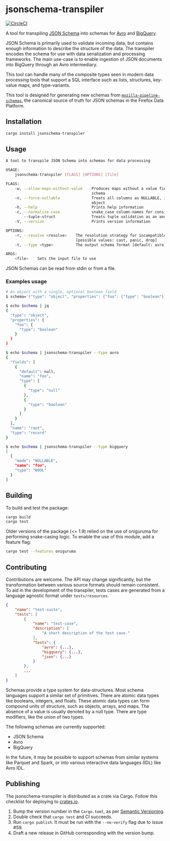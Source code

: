 # jsonschema-transpiler

[![CircleCI](https://circleci.com/gh/mozilla/jsonschema-transpiler.svg?style=svg)](https://circleci.com/gh/mozilla/jsonschema-transpiler)

A tool for transpiling [JSON Schema](https://json-schema.org/) into schemas for
[Avro](https://avro.apache.org/docs/current/index.html#schemas) and
[BigQuery](https://cloud.google.com/bigquery/docs/schemas).

JSON Schema is primarily used to validate incoming data, but contains enough
information to describe the structure of the data. The transpiler encodes the
schema for use with data serialization and processing frameworks. The main
use-case is to enable ingestion of JSON documents into BigQuery through an Avro
intermediary.

This tool can handle many of the composite types seen in modern data processing
tools that support a SQL interface such as lists, structures, key-value
maps, and type-variants.

This tool is designed for generating new schemas from
[`mozilla-pipeline-schemas`](https://github.com/mozilla-services/mozilla-pipeline-schemas),
the canonical source of truth for JSON schemas in the Firefox Data Platform.

## Installation

```bash
cargo install jsonschema-transpiler
```

## Usage

```bash
A tool to transpile JSON Schema into schemas for data processing

USAGE:
    jsonschema-transpiler [FLAGS] [OPTIONS] [file]

FLAGS:
    -w, --allow-maps-without-value    Produces maps without a value field for incompatible or under-specified value
                                      schema
    -n, --force-nullable              Treats all columns as NULLABLE, ignoring the required section in the JSON Schema
                                      object
    -h, --help                        Prints help information
    -c, --normalize-case              snake_case column-names for consistent behavior between SQL engines
        --tuple-struct                Treats tuple validation as an anonymous struct
    -V, --version                     Prints version information

OPTIONS:
    -r, --resolve <resolve>    The resolution strategy for incompatible or under-specified schema [default: cast]
                               [possible values: cast, panic, drop]
    -t, --type <type>          The output schema format [default: avro]  [possible values: avro, bigquery]

ARGS:
    <file>    Sets the input file to use
```

JSON Schemas can be read from stdin or from a file.

### Examples usage

```bash
# An object with a single, optional boolean field
$ schema='{"type": "object", "properties": {"foo": {"type": "boolean"}}}'

$ echo $schema | jq
{
  "type": "object",
  "properties": {
    "foo": {
      "type": "boolean"
    }
  }
}

$ echo $schema | jsonschema-transpiler --type avro
{
  "fields": [
    {
      "default": null,
      "name": "foo",
      "type": [
        {
          "type": "null"
        },
        {
          "type": "boolean"
        }
      ]
    }
  ],
  "name": "root",
  "type": "record"
}

$ echo $schema | jsonschema-transpiler --type bigquery
[
  {
    "mode": "NULLABLE",
    "name": "foo",
    "type": "BOOL"
  }
]
```

## Building

To build and test the package:

```bash
cargo build
cargo test
```

Older versions of the package (<= 1.9) relied on the use of oniguruma for
performing snake-casing logic. To enable the use of this module, add a feature
flag:

```bash
cargo test --features oniguruma
```

## Contributing

Contributions are welcome. The API may change significantly, but the
transformation between various source formats should remain consistent. To aid
in the development of the transpiler, tests cases are generated from a language
agnostic format under `tests/resources`.

```json
{
    "name": "test-suite",
    "tests": [
        {
            "name": "test-case",
            "description": [
                "A short description of the test case."
            ],
            "tests": {
                "avro": {...},
                "bigquery": {...},
                "json": {...}
            }
        },
        ...
    ]
}
```

Schemas provide a type system for data-structures. Most schema languages support
a similar set of primitives. There are atomic data types like booleans,
integers, and floats. These atomic data types can form compound units of
structure, such as objects, arrays, and maps. The absence of a value is usually
denoted by a null type. There are type modifiers, like the union of two types.

The following schemas are currently supported:

- JSON Schema
- Avro
- BigQuery

In the future, it may be possible to support schemas from similar systems like
Parquet and Spark, or into various interactive data languages (IDL) like
Avro IDL.

## Publishing

The jsonschema-transpiler is distributed as a crate via Cargo. Follow this
checklist for deploying to [crates.io](https://crates.io/crates/jsonschema-transpiler).

1. Bump the version number in the `Cargo.toml`, as per [Semantic Versioning](https://semver.org/).
2. Double check that `cargo test` and CI succeeds.
3. Run `cargo publish`. It must be run with the `--no-verify` flag due to issue #59.
4. Draft a new release in GitHub corresponding with the version bump.
